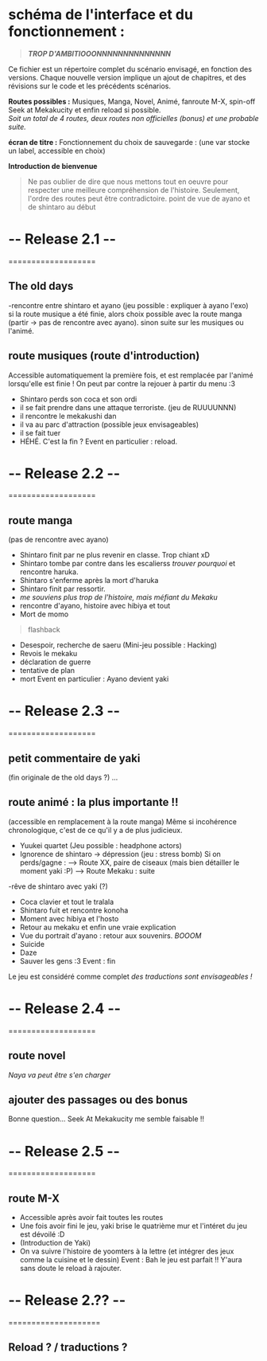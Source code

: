 # schéma de l'interface et du fonctionnement :

> ***TROP D'AMBITIOOONNNNNNNNNNNNNN***

Ce fichier est un répertoire complet du scénario envisagé, en fonction des versions. Chaque nouvelle version implique un ajout de chapitres, et des révisions sur le code et les précédents scénarios.

**Routes possibles :** Musiques, Manga, Novel, Animé, fanroute M-X, spin-off Seek at Mekakucity et enfin reload si possible.  
*Soit un total de 4 routes, deux routes non officielles (bonus) et une probable suite.*

**écran de titre :** Fonctionnement du choix de sauvegarde : (une var stocke un label, accessible en choix)

**Introduction de bienvenue**
> Ne pas oublier de dire que nous mettons tout en oeuvre pour respecter une meilleure compréhension de l'histoire. Seulement, l'ordre des routes peut être contradictoire.
> point de vue de ayano et de shintaro au début

# -- Release 2.1 --
===================

## The old days
-rencontre entre shintaro et ayano (jeu possible : expliquer à ayano l'exo)  
si la route musique a été finie, alors choix possible avec la route manga (partir -> pas de rencontre avec ayano).
sinon suite sur les musiques ou l'animé.

## route musiques (route d'introduction)
Accessible automatiquement la première fois, et est remplacée par l'animé lorsqu'elle est finie !
On peut par contre la rejouer à partir du menu :3
- Shintaro perds son coca et son ordi
- il se fait prendre dans une attaque terroriste. (jeu de RUUUUNNN)
- il rencontre le mekakushi dan
- il va au parc d'attraction (possible jeux envisageables)
- il se fait tuer
- HÉHÉ. C'est la fin ?
Event en particulier : reload.


# -- Release 2.2 --
===================

## route manga
(pas de rencontre avec ayano)
- Shintaro finit par ne plus revenir en classe. Trop chiant xD
- Shintaro tombe par contre dans les escalierss *trouver pourquoi* et rencontre haruka.
- Shintaro s'enferme après la mort d'haruka
- Shintaro finit par ressortir.
- *me souviens plus trop de l'histoire, mais méfiant du Mekaku*
- rencontre d'ayano, histoire avec hibiya et tout
- Mort de momo
> flashback
- Desespoir, recherche de saeru (Mini-jeu possible : Hacking)
- Revois le mekaku
- déclaration de guerre
- tentative de plan
- mort
Event en particulier : Ayano devient yaki


# -- Release 2.3 --
===================

## petit commentaire de yaki
(fin originale de the old days ?)
...

## route animé : la plus importante !!
(accessible en remplacement à la route manga)
Même si incohérence chronologique, c'est de ce qu'il y a de plus judicieux.
- Yuukei quartet (Jeu possible : headphone actors)
- Ignorence de shintaro -> dépression (jeu : stress bomb)
Si on perds/gagne : 
--> Route XX, paire de ciseaux (mais bien détailler le moment yaki :P)
--> Route Mekaku : suite

-rêve de shintaro avec yaki (?)
- Coca clavier et tout le tralala
- Shintaro fuit et rencontre konoha
- Moment avec hibiya et l'hosto
- Retour au mekaku et enfin une vraie explication
- Vue du portrait d'ayano : retour aux souvenirs. *BOOOM*
- Suicide
- Daze
- Sauver les gens :3
Event : fin

Le jeu est considéré comme complet *des traductions sont envisageables !*


# -- Release 2.4 --
===================

## route novel
*Naya va peut être s'en charger*

## ajouter des passages ou des bonus
Bonne question...
Seek At Mekakucity me semble faisable !!


# -- Release 2.5 --
===================

## route M-X
- Accessible après avoir fait toutes les routes
- Une fois avoir fini le jeu, yaki brise le quatrième mur et l'intéret du jeu est dévoilé :D
- (Introduction de Yaki)
- On va suivre l'histoire de yoomters à la lettre (et intégrer des jeux comme la cuisine et le dessin)
Event : Bah le jeu est parfait !! Y'aura sans doute le reload à rajouter.


# -- Release 2.?? --
====================

## Reload ? / traductions ?
